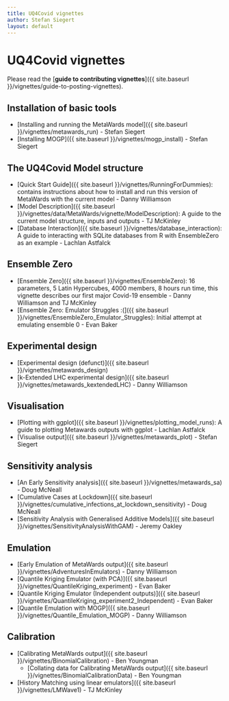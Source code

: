 ```yaml
---
title: UQ4Covid vignettes
author: Stefan Siegert
layout: default
---
```


# UQ4Covid vignettes

Please read the [**guide to contributing vignettes**]({{ site.baseurl }}/vignettes/guide-to-posting-vignettes).

## Installation of basic tools

- [Installing and running the MetaWards model]({{ site.baseurl }}/vignettes/metawards_run) - Stefan Siegert
- [Installing MOGP]({{ site.baseurl }}/vignettes/mogp_install) - Stefan Siegert

## The UQ4Covid Model structure

- [Quick Start Guide]({{ site.baseurl }}/vignettes/RunningForDummies): contains instructions about how to install and run this version of MetaWards with the current model - Danny Williamson
- [Model Description]({{ site.baseurl }}/vignettes/data/MetaWards/vignette/ModelDescription): A guide to the current model structure, inputs and outputs - TJ McKinley
- [Database Interaction]({{ site.baseurl }}/vignettes/database_interaction): A guide to interacting with SQLite databases from R with EnsembleZero as an example - Lachlan Astfalck

## Ensemble Zero

- [Ensemble Zero]({{ site.baseurl }}/vignettes/EnsembleZero): 16 parameters, 5 Latin Hypercubes, 4000 members, 8 hours run time, this vignette describes our first major Covid-19 ensemble - Danny Williamson and TJ McKinley
- [Ensemble Zero: Emulator Struggles :(]({{ site.baseurl }}/vignettes/EnsembleZero_Emulator_Struggles): Initial attempt at emulating ensemble 0 - Evan Baker

## Experimental design

- [Experimental design (defunct)]({{ site.baseurl }}/vignettes/metawards_design) 
- [k-Extended LHC experimental design]({{ site.baseurl }}/vignettes/metawards_kextendedLHC) - Danny Williamson


## Visualisation

- [Plotting with ggplot]({{ site.baseurl }}/vignettes/plotting_model_runs): A guide to plotting Metawards outputs with ggplot - Lachlan Astfalck
- [Visualise output]({{ site.baseurl }}/vignettes/metawards_plot) - Stefan Siegert


## Sensitivity analysis

- [An Early Sensitivity analysis]({{ site.baseurl }}/vignettes/metawards_sa) - Doug McNeall
- [Cumulative Cases at Lockdown]({{ site.baseurl }}/vignettes/cumulative_infections_at_lockdown_sensitivity) - Doug McNeall
- [Sensitivity Analysis with Generalised Additive Models]({{ site.baseurl }}/vignettes/SensitivityAnalysisWithGAM) - Jeremy Oakley

## Emulation

- [Early Emulation of MetaWards output]({{ site.baseurl }}/vignettes/AdventuresInEmulators) - Danny Williamson
- [Quantile Kriging Emulator (with PCA)]({{ site.baseurl }}/vignettes/QuantileKriging_experiment) - Evan Baker
- [Quantile Kriging Emulator (Independent outputs)]({{ site.baseurl }}/vignettes/QuantileKriging_experiment2_Independent) - Evan Baker
- [Quantile Emulation with MOGP]({{ site.baseurl }}/vignettes/Quantile_Emulation_MOGP) - Danny Williamson


## Calibration

- [Calibrating MetaWards output]({{ site.baseurl }}/vignettes/BinomialCalibration) - Ben Youngman
  - [Collating data for Calibrating MetaWards output]({{ site.baseurl }}/vignettes/BinomialCalibrationData) - Ben Youngman
- [History Matching using linear emulators]({{ site.baseurl }}/vignettes/LMWave1) - TJ McKinley







